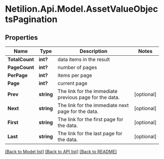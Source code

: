 # Netilion.Api.Model.AssetValueObjectsPagination
## Properties

Name | Type | Description | Notes
------------ | ------------- | ------------- | -------------
**TotalCount** | **int?** | data items in the result | 
**PageCount** | **int?** | number of pages | 
**PerPage** | **int?** | items per page | 
**Page** | **int?** | current page | 
**Prev** | **string** | The link for the immediate previous page for the data. | [optional] 
**Next** | **string** | The link for the immediate next page for the data. | [optional] 
**First** | **string** | The link for the first page for the data. | [optional] 
**Last** | **string** | The link for the last page for the data. | [optional] 

[[Back to Model list]](../README.md#documentation-for-models) [[Back to API list]](../README.md#documentation-for-api-endpoints) [[Back to README]](../README.md)

